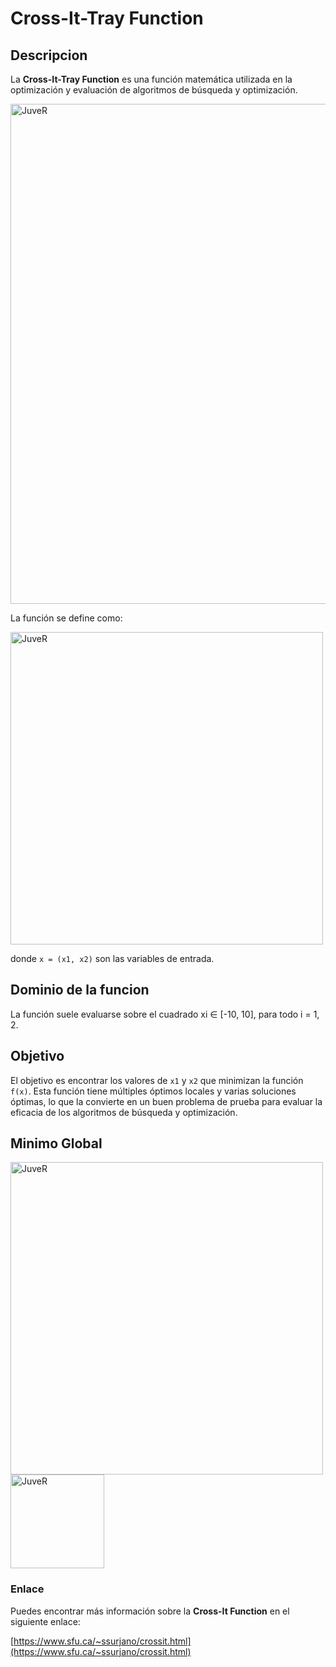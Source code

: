 # Cross-It-Tray Function

## Descripcion

La **Cross-It-Tray Function** es una función matemática utilizada en la optimización y evaluación de algoritmos de búsqueda y optimización.


<img src="https://www.sfu.ca/~ssurjano/crossit.png" alt="JuveR" width="800px">

La función se define como:


<img src="https://www.sfu.ca/~ssurjano/crossit2.png" alt="JuveR" width="500px">


donde `x = (x1, x2)` son las variables de entrada.
## Dominio de la funcion
La función suele evaluarse sobre el cuadrado xi ∈ [-10, 10], para todo i = 1, 2.

## Objetivo 
El objetivo es encontrar los valores de `x1` y `x2` que minimizan la función `f(x)`. Esta función tiene múltiples óptimos locales y varias soluciones óptimas, lo que la convierte en un buen problema de prueba para evaluar la eficacia de los algoritmos de búsqueda y optimización.

## Minimo Global
<img src="https://www.sfu.ca/~ssurjano/crossit3a.png" alt="JuveR" width="500px">
<img src="https://www.sfu.ca/~ssurjano/crossit3b.png" alt="JuveR" width="150px">


### Enlace
Puedes encontrar más información sobre la **Cross-It Function** en el siguiente enlace: 


[https://www.sfu.ca/~ssurjano/crossit.html](https://www.sfu.ca/~ssurjano/crossit.html)
